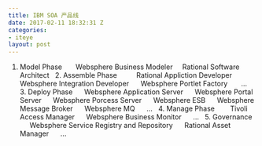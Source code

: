 ```yaml
---
title: IBM SOA 产品线
date: 2017-02-11 18:32:31 Z
categories:
- iteye
layout: post
---
```


1. Model Phase       Websphere Business Modeler     Rational Software Architect   2. Assemble Phase          Rational Appliction Developer      Websphere Integration Developer      Websphere Portlet Factory       ...   3. Deploy Phase      Websphere Application Server      Websphere Portal Server      Websphere Porcess Server      Websphere ESB      Websphere Message Broker      Websphere MQ      ...   4. Manage Phase        Tivoli Access Manager      Websphere Business Monitor      ...   5. Governance        Websphere Service Registry and Repository      Rational Asset Manager      ...